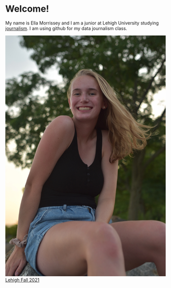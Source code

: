 #  Welcome!
My name is Ella Morrissey and I am a junior at Lehigh University studying [journalism](https://thebrownandwhite.com/). I am using github for my data journalism class.

![profile pic](https://github.com/ellamorrissey/ellamorrissey.github.io/blob/main/IMG_0031.JPG?raw=true)
[Lehigh Fall 2021](https://github.com/ellamorrissey/ellamorrissey.github.io/blob/main/Lehigh%20Fall%202021.png)
